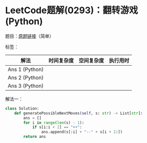 # LeetCode题解(0293)：翻转游戏(Python)

题目：[原题链接](https://leetcode-cn.com/problems/flip-game/)（简单）

标签：

| 解法           | 时间复杂度 | 空间复杂度 | 执行用时 |
| -------------- | ---------- | ---------- | -------- |
| Ans 1 (Python) |            |            |          |
| Ans 2 (Python) |            |            |          |
| Ans 3 (Python) |            |            |          |

解法一：

```python
class Solution:
    def generatePossibleNextMoves(self, s: str) -> List[str]:
        ans = []
        for i in range(len(s) - 1):
            if s[i:i + 2] == "++":
                ans.append(s[:i] + "--" + s[i + 2:])
        return ans
```